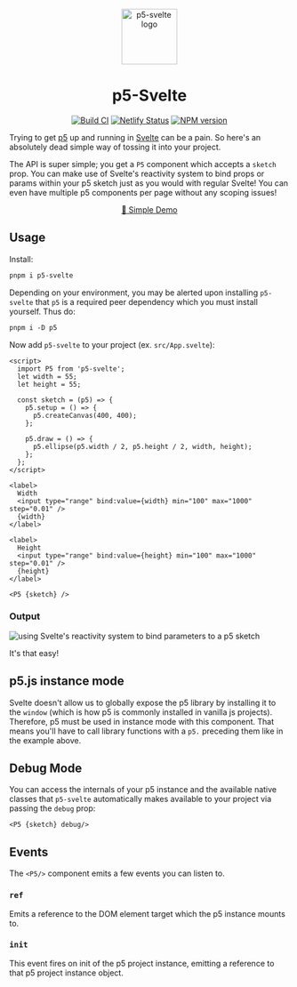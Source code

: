 <br>

<div align="center">
<img src="https://github.com/rbrdl/p5-svelte/raw/master/logo.svg" alt="p5-svelte logo" width="100" />
</div>

<h1 align="center">p5-Svelte</h1>

<p align="center">
<a href="https://github.com/tonyketcham/p5-svelte/actions/workflows/build.yml"><img src="https://img.shields.io/github/workflow/status/tonyketcham/p5-svelte/Build%20CI?logo=github" alt="Build CI"></a>
<a href="https://app.netlify.com/sites/p5-svelte/deploys"><img src="https://img.shields.io/netlify/7dd33ce7-b638-4540-83d1-4442ef026efc?logo=netlify&logoColor=white" alt="Netlify Status"></a>
<a href="https://www.npmjs.com/package/p5-svelte"><img src="https://img.shields.io/npm/v/p5-svelte?color=%23ed225d" alt="NPM version"></a>
</p>

Trying to get <a href="https://p5js.org/">p5</a> up and running in [Svelte](https://svelte.dev/) can be a pain. So here's an absolutely dead simple way of tossing it into your project.

The API is super simple; you get a <code>P5</code> component which accepts a <code>sketch</code> prop. You can make use of Svelte's reactivity system to bind props or params within your p5 sketch just as you would with regular Svelte! You can even have multiple p5 components per page without any scoping issues!

<p align="center">
<a href="https://svelte.dev/repl/c5fd1d8347cd4e47afe0e519aedbb3a5?version=3.31.2" target="_blank">🌱 Simple Demo</a>
</p>

## Usage

Install:

```ps
pnpm i p5-svelte
```

Depending on your environment, you may be alerted upon installing `p5-svelte` that `p5` is a required peer dependency which you must install yourself. Thus do:

```ps
pnpm i -D p5
```

Now add `p5-svelte` to your project (ex. `src/App.svelte`):

```svelte
<script>
  import P5 from 'p5-svelte';
  let width = 55;
  let height = 55;

  const sketch = (p5) => {
    p5.setup = () => {
      p5.createCanvas(400, 400);
    };

    p5.draw = () => {
      p5.ellipse(p5.width / 2, p5.height / 2, width, height);
    };
  };
</script>

<label>
  Width
  <input type="range" bind:value={width} min="100" max="1000" step="0.01" />
  {width}
</label>

<label>
  Height
  <input type="range" bind:value={height} min="100" max="1000" step="0.01" />
  {height}
</label>

<P5 {sketch} />
```

### Output

![using Svelte's reactivity system to bind parameters to a p5 sketch](https://dev-to-uploads.s3.amazonaws.com/i/ajyz894enhdgdvot441x.gif)

<!-- <img align="right" src="https://dev-to-uploads.s3.amazonaws.com/i/ajyz894enhdgdvot441x.gif" alt="using Svelte's reactivity system to bind parameters to a p5 sketch" width="265" height="265" /> -->

It's that easy!

## p5.js instance mode

Svelte doesn't allow us to globally expose the p5 library by installing it to the `window` (which is how p5 is commonly installed in vanilla js projects). Therefore, p5 must be used in instance mode with this component. That means you'll have to call library functions with a `p5.` preceding them like in the example above.

## Debug Mode

You can access the internals of your p5 instance and the available native classes that `p5-svelte` automatically makes available to your project via passing the `debug` prop:

```svelte
<P5 {sketch} debug/>
```

## Events

The `<P5/>` component emits a few events you can listen to.

### `ref`

Emits a reference to the DOM element target which the p5 instance mounts to.

### `init`

This event fires on init of the p5 project instance, emitting a reference to that p5 project instance object.
